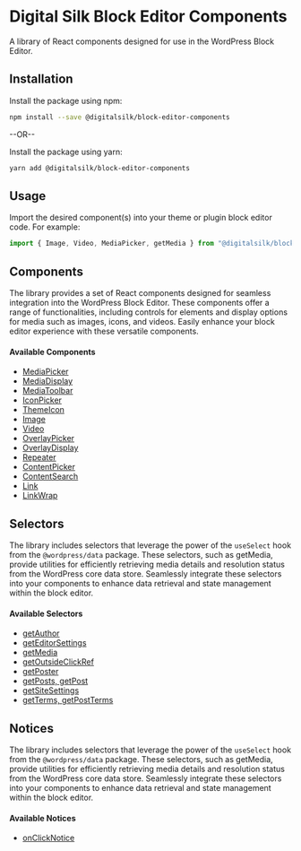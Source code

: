 # Digital Silk Block Editor Components

A library of React components designed for use in the WordPress Block Editor.

## Installation

Install the package using npm:

```bash
npm install --save @digitalsilk/block-editor-components
```

--OR--

Install the package using yarn:

```bash
yarn add @digitalsilk/block-editor-components
```

## Usage

Import the desired component(s) into your theme or plugin block editor code. For example:

```js
import { Image, Video, MediaPicker, getMedia } from "@digitalsilk/block-editor-components";
```

## Components

The library provides a set of React components designed for seamless integration into the WordPress Block Editor. These components offer a range of functionalities, including controls for elements and display options for media such as images, icons, and videos. Easily enhance your block editor experience with these versatile components.

#### Available Components

-   [MediaPicker](components/media-picker/readme.md)
-   [MediaDisplay](components/media-display/readme.md)
-   [MediaToolbar](components/media-toolbar/readme.md)
-   [IconPicker](components/icon-picker/readme.md)
-   [ThemeIcon](components/theme-icon/readme.md)
-   [Image](components/image/readme.md)
-   [Video](components/video/readme.md)
-   [OverlayPicker](components/overlay-picker/readme.md)
-   [OverlayDisplay](components/overlay-display/readme.md)
-   [Repeater](components/repeater/readme.md)
-   [ContentPicker](components/content-picker/readme.md)
-   [ContentSearch](components/content-search/readme.md)
-   [Link](components/link/readme.md)
-   [LinkWrap](components/link-wrap/readme.md)

## Selectors

The library includes selectors that leverage the power of the `useSelect` hook from the `@wordpress/data` package. These selectors, such as getMedia, provide utilities for efficiently retrieving media details and resolution status from the WordPress core data store. Seamlessly integrate these selectors into your components to enhance data retrieval and state management within the block editor.

#### Available Selectors

- [getAuthor](selectors/get-author/readme.md)
- [getEditorSettings](selectors/get-editor-settings/readme.md)
- [getMedia](selectors/get-media/readme.md)
- [getOutsideClickRef](selectors/get-outside-click-ref/readme.md)
- [getPoster](selectors/get-poster/readme.md)
- [getPosts, getPost](selectors/get-posts/readme.md)
- [getSiteSettings](selectors/get-site-settings/readme.md)
- [getTerms, getPostTerms](selectors/get-terms/readme.md)


## Notices

The library includes selectors that leverage the power of the `useSelect` hook from the `@wordpress/data` package. These selectors, such as getMedia, provide utilities for efficiently retrieving media details and resolution status from the WordPress core data store. Seamlessly integrate these selectors into your components to enhance data retrieval and state management within the block editor.

#### Available Notices

- [onClickNotice](on-click-notice/readme.md)

